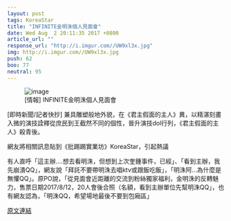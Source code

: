 ```yaml
---
layout: post
tags: KoreaStar
title: "INFINITE金明洙個人見面會"
date: Wed Aug  2 20:11:35 2017 +0800
article_url: ""
response_url: "http://i.imgur.com//UW9xl3x.jpg"
img: http://i.imgur.com//UW9xl3x.jpg
push: 62
boo: 77
neutral: 95
---
```


<figure>
<img src="http://i.imgur.com//UW9xl3x.jpg" alt="image">
<figcaption>
[情報] INFINITE金明洙個人見面會
</figcaption>
</figure>



[即時新聞/記者快抄] 兼具雕塑般地外貌，在《君主假面的主人》異，以精湛刻畫入微的演技詮釋從庶民到王截然不同的個性，晉升演技dol行列，《君主假面的主人》殺青後。

網友將相關訊息貼到《批踢踢實業坊》KoreaStar，引起熱議

有人直呼「這主辦....想去看明洙，但想到上次奎鍾事件，已經」、「看到主辦，我先崩潰QQ」，網友說「拜託不要帶明洙去唱ktv或跟飯吃飯」，「明洙阿...為什麼是無懼QQ」。原PO說，「從見面會近距離的交流到粉絲獨家福利，金明洙的反轉魅力，售票日期2017/8/12，20人會後合照（名額，看到主辦單位先幫明洙QQ」，也有網友認為，「明洙QQ，希望場地最後不要到包廂區」

<a href = "https://www.ptt.cc/bbs/KoreaStar/M.1501675901.A.22B.html">原文連結</a>


